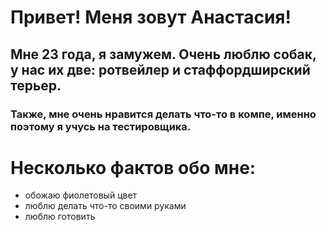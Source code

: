 # Привет! Меня зовут Анастасия!
## Мне 23 года, я замужем. Очень люблю собак, у нас их две: ротвейлер и стаффордширский терьер.
### Также, мне очень нравится делать что-то в компе, именно поэтому я учусь на тестировщика.

# Несколько фактов обо мне:
- обожаю фиолетовый цвет
- люблю делать что-то своими руками
- люблю готовить

